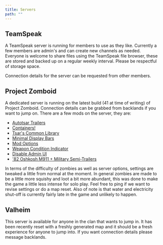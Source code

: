```yaml
---
title: Servers
path: ""
---
```

## TeamSpeak

A TeamSpeak server is running for members to use as they like. Currently a few members are admin's and can create new channels as needed. Everyone is welcome to share files using the TeamSpeak file browser, these are stored and backed up on a regular weekly interval. Please be respectful of storage space.

Connection details for the server can be requested from other members.

## Project Zomboid

A dedicated server is running on the latest build (41 at time of writing) of Project Zomboid. Connection details can be grabbed from backlands if you want to jump on. There are a few mods on the server, they are:

* [Autotsar Trailers](https://steamcommunity.com/sharedfiles/filedetails/?id=2282429356)
* [Containers!](https://steamcommunity.com/sharedfiles/filedetails/?id=2625625421)
* [Tsar's Common Library](https://steamcommunity.com/sharedfiles/filedetails/?id=2392709985)
* [Minimal Display Bars](https://steamcommunity.com/sharedfiles/filedetails/?id=2004998206)
* [Mod Options](https://steamcommunity.com/sharedfiles/filedetails/?id=2169435993)
* [Weapon Condition Indicator](https://steamcommunity.com/sharedfiles/filedetails/?id=2619072426)
* [Disable Admin UI](https://steamcommunity.com/sharedfiles/filedetails/?id=2686772831)
* ['82 Oshkosh M911 + Military Semi-Trailers](https://steamcommunity.com/sharedfiles/filedetails/?id=2618213077)

In terms of the difficulty of zombies as well as server options, settings are tweaked a little from normal at the moment. In general zombies are made to be a little more squishy and loot a bit more abundant, this was done to make the game a little less intense for solo play. Feel free to ping if we want to revise settings or do a map reset. Also of note is that water and electricity shut-off is currently fairly late in the game and unlikely to happen.

## Valheim

This server is available for anyone in the clan that wants to jump in. It has been recently reset with a freshly generated map and it should be a fresh experience for anyone to jump into. If you want connection details please message backlands.